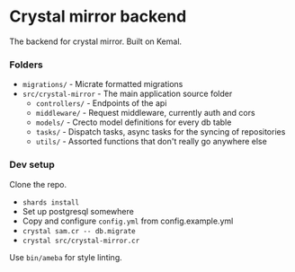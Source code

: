 # Crystal mirror backend

The backend for crystal mirror. Built on Kemal.

### Folders

 - `migrations/` - Micrate formatted migrations
 - `src/crystal-mirror` - The main application source folder
   - `controllers/` - Endpoints of the api
   - `middleware/` - Request middleware, currently auth and cors
   - `models/` - Crecto model definitions for every db table
   - `tasks/` - Dispatch tasks, async tasks for the syncing of repositories
   - `utils/` - Assorted functions that don't really go anywhere else

### Dev setup

Clone the repo.

 - `shards install`
 - Set up postgresql somewhere
 - Copy and configure `config.yml` from config.example.yml
 - `crystal sam.cr -- db.migrate`
 - `crystal src/crystal-mirror.cr`

Use `bin/ameba` for style linting.




